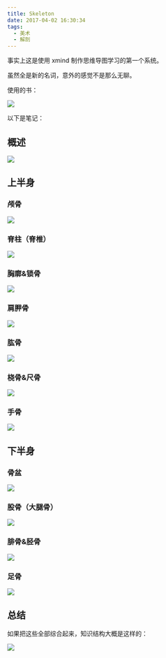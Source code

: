 ```yaml
---
title: Skeleton
date: 2017-04-02 16:30:34
tags:
  - 美术
  - 解剖
---
```


事实上这是使用 xmind 制作思维导图学习的第一个系统。

虽然全是新的名词，意外的感觉不是那么无聊。

使用的书：

![](./0.jpg)

以下是笔记：

<h2>概述</h2> 

![](./1.png)

<h2>上半身</h2>  
<h3>颅骨</h3>

![](./2.png)

<h3>脊柱（脊椎）</h3>

![](./3.png)

<h3>胸廓&锁骨</h3>

![](./4.png)

<h3>肩胛骨</h3>

![](./5.png)

<h3> 肱骨 </h3>

![](./6.png)

<h3>桡骨&尺骨</h3>

![](./7.png)

<h3>手骨</h3>

![](./8.png)

<h2>下半身</h2>

<h3>骨盆</h3>  

![](./9.png)

<h3>股骨（大腿骨）</h3>

![](./10.png)

<h3>腓骨&胫骨</h3>

![](./11.png)

<h3>足骨</h3>

![](./12.png)

<h2>总结</h2>

如果把这些全部综合起来，知识结构大概是这样的：

![](./13.png)
